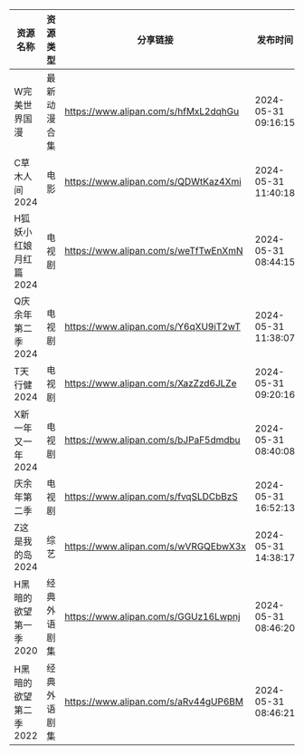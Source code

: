 | 资源名称          | 资源类型   | 分享链接                                 | 发布时间                |
| ------------- | ------ | ------------------------------------ | ------------------- |
| W完美世界国漫       | 最新动漫合集 | https://www.alipan.com/s/hfMxL2dqhGu | 2024-05-31 09:16:15 |
| C草木人间2024     | 电影     | https://www.alipan.com/s/QDWtKaz4Xmi | 2024-05-31 11:40:18 |
| H狐妖小红娘月红篇2024 | 电视剧    | https://www.alipan.com/s/weTfTwEnXmN | 2024-05-31 08:44:15 |
| Q庆余年第二季2024   | 电视剧    | https://www.alipan.com/s/Y6qXU9iT2wT | 2024-05-31 11:38:07 |
| T天行健2024      | 电视剧    | https://www.alipan.com/s/XazZzd6JLZe | 2024-05-31 09:20:16 |
| X新一年又一年2024   | 电视剧    | https://www.alipan.com/s/bJPaF5dmdbu | 2024-05-31 08:40:08 |
| 庆余年第二季        | 电视剧    | https://www.alipan.com/s/fvqSLDCbBzS | 2024-05-31 16:52:13 |
| Z这是我的岛2024    | 综艺     | https://www.alipan.com/s/wVRGQEbwX3x | 2024-05-31 14:38:17 |
| H黑暗的欲望第一季2020 | 经典外语剧集 | https://www.alipan.com/s/GGUz16Lwpnj | 2024-05-31 08:46:20 |
| H黑暗的欲望第二季2022 | 经典外语剧集 | https://www.alipan.com/s/aRv44gUP6BM | 2024-05-31 08:46:21 |
